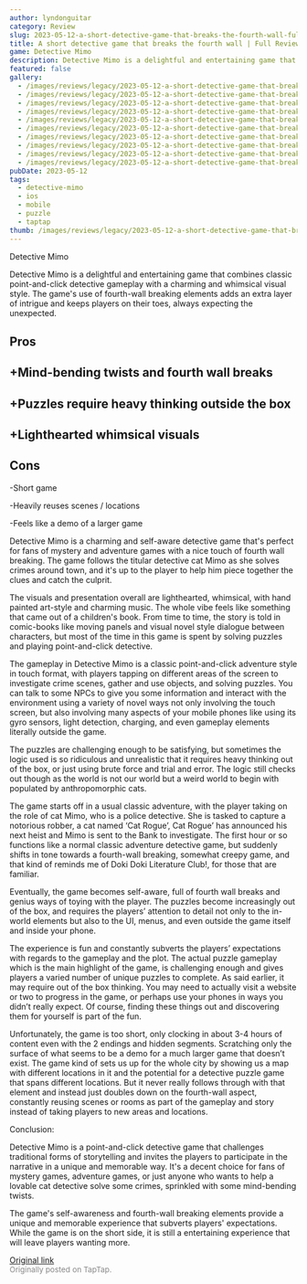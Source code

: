 ```yaml
---
author: lyndonguitar
category: Review
slug: 2023-05-12-a-short-detective-game-that-breaks-the-fourth-wall-full-review-detective-mimo
title: A short detective game that breaks the fourth wall | Full Review - Detective Mimo
game: Detective Mimo
description: Detective Mimo is a delightful and entertaining game that combines classic point-and-click detective gameplay with a charming and whimsical visual style. The game's use of fourth-wall breaking elements adds an extra layer of intrigue and keeps players on their toes, always expecting the unexpected.
featured: false
gallery:
  - /images/reviews/legacy/2023-05-12-a-short-detective-game-that-breaks-the-fourth-wall--full-review---detective-mimo-0.avif
  - /images/reviews/legacy/2023-05-12-a-short-detective-game-that-breaks-the-fourth-wall--full-review---detective-mimo-1.avif
  - /images/reviews/legacy/2023-05-12-a-short-detective-game-that-breaks-the-fourth-wall--full-review---detective-mimo-2.avif
  - /images/reviews/legacy/2023-05-12-a-short-detective-game-that-breaks-the-fourth-wall--full-review---detective-mimo-3.avif
  - /images/reviews/legacy/2023-05-12-a-short-detective-game-that-breaks-the-fourth-wall--full-review---detective-mimo-4.avif
  - /images/reviews/legacy/2023-05-12-a-short-detective-game-that-breaks-the-fourth-wall--full-review---detective-mimo-5.avif
  - /images/reviews/legacy/2023-05-12-a-short-detective-game-that-breaks-the-fourth-wall--full-review---detective-mimo-6.avif
  - /images/reviews/legacy/2023-05-12-a-short-detective-game-that-breaks-the-fourth-wall--full-review---detective-mimo-7.avif
  - /images/reviews/legacy/2023-05-12-a-short-detective-game-that-breaks-the-fourth-wall--full-review---detective-mimo-8.avif
  - /images/reviews/legacy/2023-05-12-a-short-detective-game-that-breaks-the-fourth-wall--full-review---detective-mimo-9.avif
pubDate: 2023-05-12
tags:
  - detective-mimo
  - ios
  - mobile
  - puzzle
  - taptap
thumb: /images/reviews/legacy/2023-05-12-a-short-detective-game-that-breaks-the-fourth-wall--full-review---detective-mimo-0.avif
---
```


Detective Mimo

Detective Mimo is a delightful and entertaining game that combines classic point-and-click detective gameplay with a charming and whimsical visual style. The game's use of fourth-wall breaking elements adds an extra layer of intrigue and keeps players on their toes, always expecting the unexpected.




## Pros



## +Mind-bending twists and fourth wall breaks


## +Puzzles require heavy thinking outside the box


## +Lighthearted whimsical visuals




## Cons


-Short game

-Heavily reuses scenes / locations

-Feels like a demo of a larger game

Detective Mimo is a charming and self-aware detective game that's perfect for fans of mystery and adventure games with a nice touch of fourth wall breaking. The game follows the titular detective cat Mimo as she solves crimes around town, and it's up to the player to help him piece together the clues and catch the culprit.

The visuals and presentation overall are lighthearted, whimsical, with hand painted art-style and charming music. The whole vibe feels like something that came out of a children's book. From time to time, the story is told in comic-books like moving panels and visual novel style dialogue between characters, but most of the time in this game is spent by solving puzzles and playing point-and-click detective.

The gameplay in Detective Mimo is a classic point-and-click adventure style in touch format, with players tapping on different areas of the screen to investigate crime scenes, gather and use objects, and solving puzzles. You can talk to some NPCs to give you some information and interact with the environment using a variety of novel ways not only involving the touch screen, but also involving many aspects of your mobile phones like using its gyro sensors, light detection, charging, and even gameplay elements literally outside the game.

The puzzles are challenging enough to be satisfying, but sometimes the logic used is so ridiculous and unrealistic that it requires heavy thinking out of the box, or just using brute force and trial and error. The logic still checks out though as the world is not our world but a weird world to begin with populated by anthropomorphic cats.

The game starts off in a usual classic adventure, with the player taking on the role of cat Mimo, who is a police detective. She is tasked to capture a notorious robber, a cat named ‘Cat Rogue’, Cat Rogue’ has announced his next heist and Mimo is sent to the Bank to investigate. The first hour or so functions like a normal classic adventure detective game, but suddenly shifts in tone towards a fourth-wall breaking, somewhat creepy game, and that kind of reminds me of Doki Doki Literature Club!, for those that are familiar.

Eventually, the game becomes self-aware, full of fourth wall breaks and genius ways of toying with the player. The puzzles become increasingly out of the box, and requires the players’ attention to detail not only to the in-world elements but also to the UI, menus, and even outside the game itself and inside your phone.

The experience is fun and constantly subverts the players’ expectations with regards to the gameplay and the plot. The actual puzzle gameplay which is the main highlight of the game, is challenging enough and gives players a varied number of unique puzzles to complete. As said earlier, it may require out of the box thinking. You may need to actually visit a website or two to progress in the game, or perhaps use your phones in ways you didn’t really expect. Of course, finding these things out and discovering them for yourself is part of the fun.

Unfortunately, the game is too short, only clocking in about 3-4 hours of content even with the 2 endings and hidden segments. Scratching only the surface of what seems to be a demo for a much larger game that doesn’t exist. The game kind of sets us up for the whole city by showing us a map with different locations in it and the potential for a detective puzzle game that spans different locations. But it never really follows through with that element and instead just doubles down on the fourth-wall aspect, constantly reusing scenes or rooms as part of the gameplay and story instead of taking players to new areas and locations.

Conclusion:

Detective Mimo is a point-and-click detective game that challenges traditional forms of storytelling and invites the players to participate in the narrative in a unique and memorable way. It's a decent choice for fans of mystery games, adventure games, or just anyone who wants to help a lovable cat detective solve some crimes, sprinkled with some mind-bending twists.

The game's self-awareness and fourth-wall breaking elements provide a unique and memorable experience that subverts players' expectations. While the game is on the short side, it is still a entertaining experience that will leave players wanting more.

[Original link](https://www.taptap.io/post/5412542)<br><span style="font-size: 0.95em; color: #888;">Originally posted on TapTap.</span>